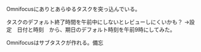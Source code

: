 Omnifocusにありとあらゆるタスクを突っ込んでいる。

タスクのデフォルト終了時間を午前中にしないとレビューしにくいかも？
→設定　日付と時刻　から、期日のデフォルト時刻を午前9時にしてみた。

Omnifocusはサブタスクが作れる。備忘